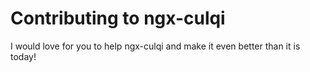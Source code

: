 # Contributing to ngx-culqi

I would love for you to help ngx-culqi and make it even better than it is today!